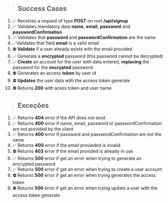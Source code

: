 > ## Success Cases

1. ✅ Receives a request of type **POST** on root **/api/signup**
2. ✅ Validates mandatory data **name**, **email**, **password** and **passwordConfirmation**
3. ✅ Validates that **password** and **passwordConfirmation** are the same
4. ✅Validates that field **email** is a valid email
5. ⛔ **Validate** if a user already exists with the email provided
6. ✅ Generate a **encrypted** password  (this password cannot be decrypted)
7. ✅ **Create** an account for the user with data entered, **replacing** the password for the **encrypted** password
8.  ⛔ Generates an access **token** by user id
9.  ⛔ **Updates** the user data with the access token generate
10. ⛔ Returns **200** with acess token and user name

> ## Exceções

1. ✅ Returns **404** error if the API does not exist
2. ✅ Returns **400** error if name, email, password or passwordConfirmation are not provided by the client
3. ✅ Returns **400** error if password and passwordConfirmation are not the same
4. ✅ Returns **400** error if the email provieded is invalid
5. ⛔ Returns **403** error if the email provided is already in use
6. ✅ Returns **500** error if get an error when trying to generate an encrypted password
7. ✅ Returns **500** error if get an error when trying to create a user account
8. ⛔ Returns **500** error if get an error when trying generates the access token
9. ⛔ Returns **500** error if get an error when trying update a user with the access token generate